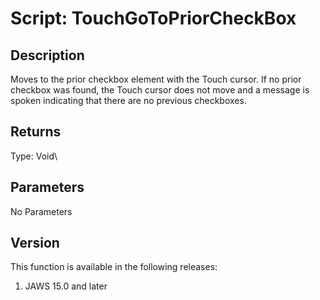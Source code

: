 # Script: TouchGoToPriorCheckBox

## Description

Moves to the prior checkbox element with the Touch cursor. If no prior
checkbox was found, the Touch cursor does not move and a message is
spoken indicating that there are no previous checkboxes.

## Returns

Type: Void\

## Parameters

No Parameters

## Version

This function is available in the following releases:

1.  JAWS 15.0 and later
